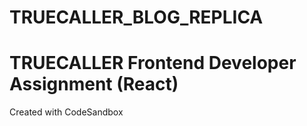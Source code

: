 # TRUECALLER_BLOG_REPLICA
# TRUECALLER Frontend Developer Assignment (React)
Created with CodeSandbox
